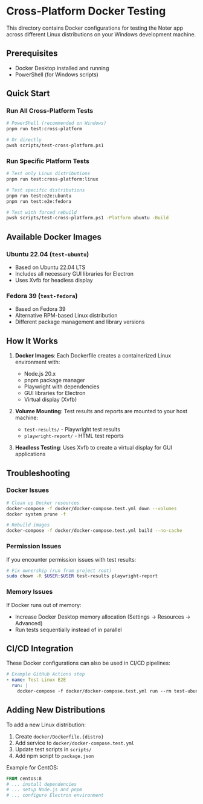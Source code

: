# Cross-Platform Docker Testing

This directory contains Docker configurations for testing the Noter app across different Linux distributions on your Windows development machine.

## Prerequisites

- Docker Desktop installed and running
- PowerShell (for Windows scripts)

## Quick Start

### Run All Cross-Platform Tests

```bash
# PowerShell (recommended on Windows)
pnpm run test:cross-platform

# Or directly
pwsh scripts/test-cross-platform.ps1
```

### Run Specific Platform Tests

```bash
# Test only Linux distributions
pnpm run test:cross-platform:linux

# Test specific distributions
pnpm run test:e2e:ubuntu
pnpm run test:e2e:fedora

# Test with forced rebuild
pwsh scripts/test-cross-platform.ps1 -Platform ubuntu -Build
```

## Available Docker Images

### Ubuntu 22.04 (`test-ubuntu`)

- Based on Ubuntu 22.04 LTS
- Includes all necessary GUI libraries for Electron
- Uses Xvfb for headless display

### Fedora 39 (`test-fedora`)

- Based on Fedora 39
- Alternative RPM-based Linux distribution
- Different package management and library versions

## How It Works

1. **Docker Images**: Each Dockerfile creates a containerized Linux environment with:
   - Node.js 20.x
   - pnpm package manager
   - Playwright with dependencies
   - GUI libraries for Electron
   - Virtual display (Xvfb)

2. **Volume Mounting**: Test results and reports are mounted to your host machine:
   - `test-results/` - Playwright test results
   - `playwright-report/` - HTML test reports

3. **Headless Testing**: Uses Xvfb to create a virtual display for GUI applications

## Troubleshooting

### Docker Issues

```bash
# Clean up Docker resources
docker-compose -f docker/docker-compose.test.yml down --volumes
docker system prune -f

# Rebuild images
docker-compose -f docker/docker-compose.test.yml build --no-cache
```

### Permission Issues

If you encounter permission issues with test results:

```bash
# Fix ownership (run from project root)
sudo chown -R $USER:$USER test-results playwright-report
```

### Memory Issues

If Docker runs out of memory:

- Increase Docker Desktop memory allocation (Settings → Resources → Advanced)
- Run tests sequentially instead of in parallel

## CI/CD Integration

These Docker configurations can also be used in CI/CD pipelines:

```yaml
# Example GitHub Actions step
- name: Test Linux E2E
  run: |
    docker-compose -f docker/docker-compose.test.yml run --rm test-ubuntu
```

## Adding New Distributions

To add a new Linux distribution:

1. Create `docker/Dockerfile.{distro}`
2. Add service to `docker/docker-compose.test.yml`
3. Update test scripts in `scripts/`
4. Add npm script to `package.json`

Example for CentOS:

```dockerfile
FROM centos:8
# ... install dependencies
# ... setup Node.js and pnpm
# ... configure Electron environment
```
